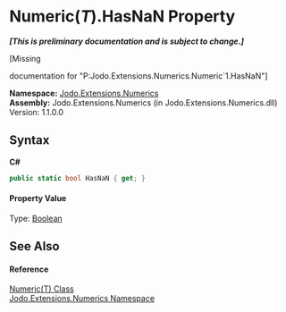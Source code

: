 # Numeric(*T*).HasNaN Property 
 _**\[This is preliminary documentation and is subject to change.\]**_

\[Missing <summary> documentation for "P:Jodo.Extensions.Numerics.Numeric`1.HasNaN"\]

**Namespace:**&nbsp;<a href="N_Jodo_Extensions_Numerics">Jodo.Extensions.Numerics</a><br />**Assembly:**&nbsp;Jodo.Extensions.Numerics (in Jodo.Extensions.Numerics.dll) Version: 1.1.0.0

## Syntax

**C#**<br />
``` C#
public static bool HasNaN { get; }
```


#### Property Value
Type: <a href="https://docs.microsoft.com/dotnet/api/system.boolean" target="_blank" rel="noopener noreferrer">Boolean</a>

## See Also


#### Reference
<a href="T_Jodo_Extensions_Numerics_Numeric_1">Numeric(T) Class</a><br /><a href="N_Jodo_Extensions_Numerics">Jodo.Extensions.Numerics Namespace</a><br />